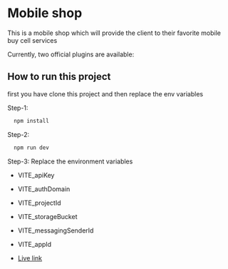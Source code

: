 # Mobile shop

This is a mobile shop which will provide the client to their favorite mobile buy cell services

Currently, two official plugins are available:

## How to run this project

first you have clone this project and then replace the env variables

Step-1:

```bash
  npm install
```

Step-2:

```bash
  npm run dev
```

Step-3:
Replace the environment variables

- VITE_apiKey
- VITE_authDomain
- VITE_projectId
- VITE_storageBucket
- VITE_messagingSenderId
- VITE_appId

- [Live link](https://mobileshop-pro.netlify.app/)

